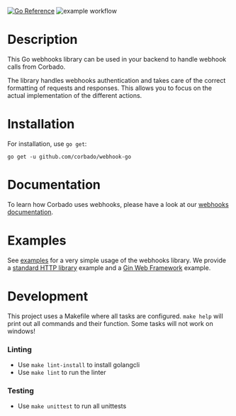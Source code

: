 [![Go Reference](https://pkg.go.dev/badge/github.com/corbado/webhook-go.svg)](https://pkg.go.dev/github.com/corbado/webhook-go) ![example workflow](https://github.com/corbado/corbado-go/actions/workflows/main.yml/badge.svg)


# Description

This Go webhooks library can be used in your backend to handle webhook calls from Corbado.

The library handles webhooks authentication and takes care of the correct formatting of requests and responses. This allows you to focus on the actual implementation of the different actions.

# Installation

For installation, use `go get`:

```
go get -u github.com/corbado/webhook-go
```

# Documentation
To learn how Corbado uses webhooks, please have a look at our [webhooks documentation](https://docs.corbado.com/helpful-guides/webhooks).

# Examples

See [examples](examples/) for a very simple usage of the webhooks library. We provide a [standard HTTP library](examples/standardlib/main.go) example and a [Gin Web Framework](examples/gin/main.go) example.

# Development

This project uses a Makefile where all tasks are configured. `make help` will print out all commands and their function. Some tasks will not work on windows!

### Linting
- Use `make lint-install` to install golangcli
- Use `make lint` to run the linter

### Testing
- Use `make unittest` to run all unittests